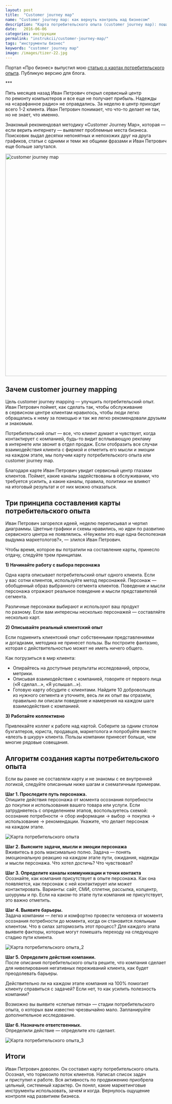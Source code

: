 ```yaml
---
layout: post
title:  "Customer journey map"
name: "Customer journey map: как вернуть контроль над бизнесом"
description: "Карта потребительского опыта (customer journey map): пошаговая инструкция по составлению и использованию."
date:   2016-06-06 
categories: инструкции
permalink: "instrukcii/customer-journey-map/"
tags: "инструменты бизнес"
keywords: "customer journey map"
image: /images/tizer-22.jpg
---
```


<p>Портал «Про бизнес» выпустил мою <a href="//probusiness.io/tech/2150-kak-vzglyanut-na-rabotu-kompanii-glazami-klientov-chtoby-povysit-prodazhi-metodika-customer-journey-mapping.html">статью о&nbsp;картах потребительского опыта</a>. Публикую версию для блога.</p><!--more-->
<p>***</p>
<p>Пять месяцев назад Иван Петрович открыл сервисный центр по&nbsp;ремонту компьютеров и&nbsp;все еще не&nbsp;получает прибыль. Надежды на&nbsp;«сарафанное радио» не&nbsp;оправдались. За&nbsp;неделю в&nbsp;центр приходит всего <span class="noperenos">1-2 клиента.</span> Иван Петрович понимает, что что-то делает не&nbsp;так, но&nbsp;не&nbsp;знает, что именно.</p>
<p>Знакомый рекомендовал методику «Customer Journey Map», которая&nbsp;— если верить интернету&nbsp;— выявляет проблемные места бизнеса. Поисковик выдал десятки непонятных и&nbsp;непохожих друг на&nbsp;друга графиков, статьи с&nbsp;одними и&nbsp;теми&nbsp;же общими фразами и&nbsp;Иван Петрович еще больше запутался.</p>

<img src="https://res.cloudinary.com/bartoshevich/image/upload/q_auto,f_auto/v1540025196/cjm4.jpg" alt="customer journey map" width="695" height="695" /> 


<h2>Зачем customer journey mapping</h2>
<p>Цель customer journey mapping&nbsp;— улучшить потребительский опыт. Иван Петрович поймет, как сделать так, чтобы обслуживание в&nbsp;сервисном центре клиентам нравилось, чтобы люди легко обращались к&nbsp;нему за&nbsp;помощью и&nbsp;так&nbsp;же легко рекомендовали друзьям и&nbsp;знакомым.</p>
<p>Потребительский опыт&nbsp;— все, что клиент думает и&nbsp;чувствует, когда контактирует с&nbsp;компанией, будь-то видит всплывающую рекламу в&nbsp;интернете или звонит в&nbsp;отдел продаж. Если отобразить все случаи взаимодействия клиента с&nbsp;фирмой и&nbsp;отметить его мысли и&nbsp;эмоции на&nbsp;каждом этапе, мы&nbsp;получим карту потребительского опыта или customer journey map.</p>
<p>Благодаря карте Иван Петрович увидит сервисный центр глазами клиентов. Поймет, какие каналы задействованы в&nbsp;обслуживании, что требуется усилить, а&nbsp;какие каналы, правила, политики не&nbsp;влияют на&nbsp;итоговый результат и&nbsp;от&nbsp;них можно отказаться.</p>
<h2>Три принципа составления карты потребительского опыта</h2>
<p>Иван Петрович загорелся идеей, неделю переписывал и&nbsp;чертил диаграммы. Цветные графики и&nbsp;схемы нравились, но&nbsp;идеи по&nbsp;развитию сервисного центра не&nbsp;появлялись. «Неужели это еще одна бесполезная выдумка маркетологов?»,&nbsp;— злился Иван Петрович. </p>

<p>Чтобы время, которое вы&nbsp;потратили на&nbsp;составление карты, принесло отдачу, следуйте трем принципам.</p>
<p><strong>1) Начинайте работу с&nbsp;выбора персонажа</strong></p>
<p>Одна карта описывает потребительский опыт одного клиента. Если у&nbsp;вас сотни клиентов, используйте метод персонажей. Персонаж&nbsp;— обобщенный образ выбранного сегмента клиентов. Поведение и&nbsp;мысли персонажа отражают реальное поведение и&nbsp;мысли представителей сегмента.</p>
<p>Различные персонажи выбирают и&nbsp;используют ваш продукт по&nbsp;разному. Если вам интересны несколько персонажей&nbsp;— составляйте несколько карт.</p>
<p><strong>2) Описывайте реальный клиентский опыт</strong></p>
<p>Если подменить клиентский опыт собственными представлениями и&nbsp;догадками, методика не&nbsp;принесет пользы. Вы&nbsp;построите фантазию, которая с&nbsp;действительностью может не&nbsp;иметь ничего общего.</p>
<p>Как погрузиться в&nbsp;мир клиента:</p>
<ul>
<li>Опирайтесь на&nbsp;доступные результаты исследований, опросы, метрики.</li>
<li>Описывая взаимодействие с&nbsp;компанией, говорите от&nbsp;первого лица («Я&nbsp;сделал...», «Я&nbsp;услышал...»).</li>
<li>Готовую карту обсудите с&nbsp;клиентами. Найдите 10&nbsp;добровольцев из&nbsp;нужного сегмента и&nbsp;уточните, весь&nbsp;ли их&nbsp;опыт вы&nbsp;отразили, правильно&nbsp;ли описали поведение и&nbsp;намерения на&nbsp;каждом шаге взаимодействия с&nbsp;компанией.</li>
 </ul>
<p><strong>3) Работайте коллективно</strong></p>
<p>Привлекайте коллег к&nbsp;работе над картой. Соберите за&nbsp;одним столом бухгалтеров, юриста, продавцов, маркетолога и&nbsp;попробуйте вместе «влезть в&nbsp;шкуру» клиента. Пользы компании принесет больше, чем многие рядовые совещания.</p>
<h2>Алгоритм создания карты потребительского опыта</h2>
<p>Если вы&nbsp;ранее не&nbsp;составляли карту и&nbsp;не&nbsp;знакомы с&nbsp;ее&nbsp;внутренней логикой, следуйте описанным ниже шагам и&nbsp;схематичным примерам.</p>
<p><strong>Шаг&nbsp;1. Проследите путь персонажа.</strong><br/>
 Опишите действия персонажа от&nbsp;момента осознания потребности до&nbsp;покупки и&nbsp;использования вашего товара или услуги. Если затрудняетесь с&nbsp;определением этапов, воспользуетесь схемой: осознание потребности → сбор информации → выбор → покупка → использование → рекомендации. Укажите, что делает персонаж на&nbsp;каждом этапе.
</p>
<picture> <source srcset="/images/cjm1.webp" type="image/webp"> <img src="/images/cjm1.jpg" alt="Карта потребительского опыта" /></picture>
<p><strong>Шаг&nbsp;2. Выясните задачи, мысли и&nbsp;эмоции персонажа</strong><br/>
 Вживитесь в&nbsp;роль максимально полно. Задача&nbsp;— понять эмоциональную реакцию на&nbsp;каждом этапе пути, ожидания, надежды и&nbsp;мысли персонажа. Что хотел достичь? Что чувствовал?
</p>
<p><strong>Шаг&nbsp;3. Определите каналы коммуникации и&nbsp;точки контакта</strong><br/>
 Осознайте, как компания присутствует в&nbsp;опыте персонажа. Как она появляется, как персонаж с&nbsp;ней контактирует или может контактировать. Варианты: сайт, СМИ, сплетни, рассылка, колцентр, шоурумы и&nbsp;пр. Если на&nbsp;каком-то этапе пути компания не&nbsp;присутствует, это важно отметить.
</p>
<p><strong>Шаг&nbsp;4. Выявите барьеры.</strong><br/>
 Задача компании&nbsp;— легко и&nbsp;комфортно провести человека от&nbsp;момента осознания потребности до&nbsp;момента, когда он&nbsp;становится лояльным клиентом. Что в&nbsp;силах затормозить этот процесс? Для каждого этапа выявите факторы, которые могут помешать переходу на&nbsp;следующую стадию пути клиента.
</p>
<picture> <source srcset="/images/cjm2.webp" type="image/webp"> <img src="/images/cjm2.jpg" alt="Карта потребительского опыта_2" /></picture>
<p><strong>Шаг&nbsp;5. Определите действия компании.</strong><br/>
 После описания потребительского опыта решите, что компания сделает для нивелирования негативных переживаний клиента, как будет преодолевать барьеры.
</p>
<p>Действительно&nbsp;ли на&nbsp;каждом этапе компания на&nbsp;100% помогает клиенту справиться с&nbsp;задачей? Если нет, то&nbsp;как усилить полезность компании?</p>
<p>Возможно вы&nbsp;выявите «слепые пятна»&nbsp;— стадии потребительского опыта, о&nbsp;которых вам известно чрезвычайно мало. Запланируйте дополнительное исследование.</p>
<p><strong>Шаг&nbsp;6. Назначьте ответственных.</strong><br/>
 Определили действие&nbsp;— определите кто сделает.
</p>
<picture> <source srcset="/images/cjm3.webp" type="image/webp"> <img src="/images/cjm3.jpg" alt="Карта потребительского опыта_3" /></picture>
<h2>Итоги</h2>
<p>Иван Петрович доволен. Он&nbsp;составил карту потребительского опыта. Осознал, что тормозило поток клиентов. Написал список задач и&nbsp;приступил к&nbsp;работе. Вся активность по&nbsp;продвижению приобрела цельный, системный характер. Он&nbsp;понял, какие маркетинговые инструменты использовать, зачем и&nbsp;когда. Вернулось ощущение контроля над развитием бизнеса.</p>
